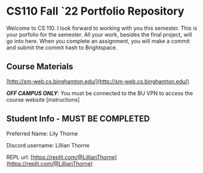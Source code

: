# CS110 Fall `22 Portfolio Repository

Welcome to CS 110. I look forward to working with you this semester. This is your porfolio for the semester. All your work, besides the final project, will go into here. When you complete an assignment, you will make a commit and submit the commit hash to Brightspace.

## Course Materials

[http://sm-web.cs.binghamton.edu/](http://sm-web.cs.binghamton.edu/)

***OFF CAMPUS ONLY***: You must be connected to the BU VPN to access the course website [instructions]

## Student Info - MUST BE COMPLETED

Preferred Name: Lily Thorne

Discord username: Lillian Thorne

REPL url: [https://replit.com/@LillianThorne](https://replit.com/@LillianThorne)
